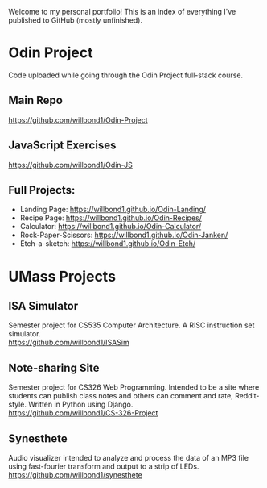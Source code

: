 Welcome to my personal portfolio! This is an index of everything I've published to GitHub (mostly unfinished).  

# Odin Project

Code uploaded while going through the Odin Project full-stack course.<br>

## Main Repo

<https://github.com/willbond1/Odin-Project><br>

## JavaScript Exercises

<https://github.com/willbond1/Odin-JS><br>

## Full Projects:

  - Landing Page: <https://willbond1.github.io/Odin-Landing/>
  - Recipe Page: <https://willbond1.github.io/Odin-Recipes/>
  - Calculator: <https://willbond1.github.io/Odin-Calculator/>
  - Rock-Paper-Scissors: <https://willbond1.github.io/Odin-Janken/>
  - Etch-a-sketch: <https://willbond1.github.io/Odin-Etch/>

# UMass Projects

## ISA Simulator

Semester project for CS535 Computer Architecture. A RISC instruction set simulator.<br>
<https://github.com/willbond1/ISASim><br>

## Note-sharing Site

Semester project for CS326 Web Programming. Intended to be a site where students can publish class notes and others can comment and rate, Reddit-style. Written in Python using Django.<br>
<https://github.com/willbond1/CS-326-Project><br>

## Synesthete

Audio visualizer intended to analyze and process the data of an MP3 file using fast-fourier transform and output to a strip of LEDs.<br>
<https://github.com/willbond1/synesthete><br>
